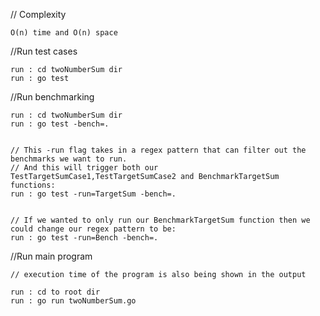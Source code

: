 // Complexity

    O(n) time and O(n) space



//Run test cases

    run : cd twoNumberSum dir
    run : go test


//Run benchmarking

    run : cd twoNumberSum dir
    run : go test -bench=.
    
    
    // This -run flag takes in a regex pattern that can filter out the benchmarks we want to run.
    // And this will trigger both our TestTargetSumCase1,TestTargetSumCase2 and BenchmarkTargetSum functions:
    run : go test -run=TargetSum -bench=.
    
    
    // If we wanted to only run our BenchmarkTargetSum function then we could change our regex pattern to be:
    run : go test -run=Bench -bench=.


//Run main program

    // execution time of the program is also being shown in the output
    
    run : cd to root dir
    run : go run twoNumberSum.go

    
    
    